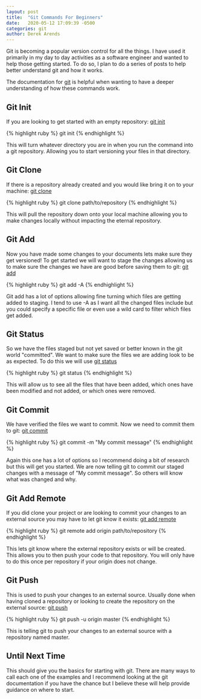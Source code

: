 ```yaml
---
layout: post
title:  "Git Commands For Beginners"
date:   2020-05-12 17:09:39 -0500
categories: git
author: Derek Arends
---
```


Git is becoming a popular version control for all the things.  I have used it primarily in my day to day activities as a software engineer and wanted to help those getting started.  To do so, I plan to do a series of posts to help better understand git and how it works.

The documentation for [git] is helpful when wanting to have a deeper understanding of how these commands work.

## Git Init

If you are looking to get started with an empty repository: [git init]

{% highlight ruby %}
git init
{% endhighlight %}

This will turn whatever directory you are in when you run the command into a git repository.  Allowing you to start versioning your files in that directory.  

## Git Clone

If there is a repository already created and you would like bring it on to your machine: [git clone]

{% highlight ruby %}
git clone path/to/repository
{% endhighlight %}

This will pull the repository down onto your local machine allowing you to make changes locally without impacting the eternal repository.

## Git Add

Now you have made some changes to your documents lets make sure they get versioned!  To get started we will want to stage the changes allowing us to make sure the changes we have are good before saving them to git: [git add]

{% highlight ruby %}
git add -A
{% endhighlight %}

Git add has a lot of options allowing fine turning which files are getting added to staging.  I tend to use -A as I want all the changed files include but you could specify a specific file or even use a wild card to filter which files get added.

## Git Status

So we have the files staged but not yet saved or better known in the git world "committed".  We want to make sure the files we are adding look to be as expected. To do this we will use [git status]

{% highlight ruby %}
git status
{% endhighlight %}

This will allow us to see all the files that have been added, which ones have been modified and not added, or which ones were removed.

## Git Commit

We have verified the files we want to commit.  Now we need to commit them to git: [git commit]

{% highlight ruby %}
git commit -m "My commit message"
{% endhighlight %}

Again this one has a lot of options so I recommend doing a bit of research but this will get you started.  We are now telling git to commit our staged changes with a message of "My commit message". So others will know what was changed and why.

## Git Add Remote

If you did clone your project or are looking to commit your changes to an external source you may have to let git know it exists: [git add remote]

{% highlight ruby %}
git remote add origin path/to/repository
{% endhighlight %}

This lets git know where the external repository exists or will be created.  This allows you to then push your code to that repository.  You will only have to do this once per repository if your origin does not change.

## Git Push

This is used to push your changes to an external source.  Usually done when having cloned a repository or looking to create the repository on the external source: [git push]

{% highlight ruby %}
git push -u origin master
{% endhighlight %}

This is telling git to push your changes to an external source with a repository named master.  

## Until Next Time

This should give you the basics for starting with git. There are many ways to call each one of the examples and I recommend looking at the git documentation if you have the chance but I believe these will help provide guidance on where to start.

[git]: https://git-scm.com/
[git init]: https://git-scm.com/docs/git-init
[git clone]: https://git-scm.com/docs/git-clone
[git commit]: https://git-scm.com/docs/git-commit
[git add]: https://git-scm.com/docs/git-add
[git status]: https://git-scm.com/docs/git-status
[git add remote]: https://git-scm.com/docs/git-remote
[git push]: https://git-scm.com/docs/git-push

